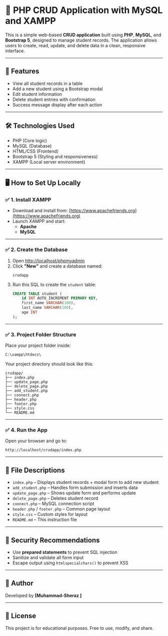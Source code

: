 # 📝 PHP CRUD Application with MySQL and XAMPP

This is a simple web-based **CRUD application** built using **PHP**, **MySQL**, and **Bootstrap 5**, designed to manage student records. The application allows users to create, read, update, and delete data in a clean, responsive interface.

---

## 📌 Features

- View all student records in a table  
- Add a new student using a Bootstrap modal  
- Edit student information  
- Delete student entries with confirmation  
- Success message display after each action  

---

## 🛠 Technologies Used

- PHP (Core logic)  
- MySQL (Database)  
- HTML/CSS (Frontend)  
- Bootstrap 5 (Styling and responsiveness)  
- XAMPP (Local server environment)  

---

## 🖥️ How to Set Up Locally

### ✅ 1. Install XAMPP

- Download and install from: [https://www.apachefriends.org](https://www.apachefriends.org)  
- Launch XAMPP and start:
  - **Apache**
  - **MySQL**

---

### ✅ 2. Create the Database

1. Open [http://localhost/phpmyadmin](http://localhost/phpmyadmin)  
2. Click **"New"** and create a database named:
   ```
   crudapp
   ```
3. Run this SQL to create the `student` table:
   ```sql
   CREATE TABLE student (
       id INT AUTO_INCREMENT PRIMARY KEY,
       first_name VARCHAR(100),
       last_name VARCHAR(100),
       age INT
   );
   ```

---

### ✅ 3. Project Folder Structure

Place your project folder inside:

```
C:\xampp\htdocs\
```

Your project directory should look like this:

```
crudapp/
├── index.php
├── update_page.php
├── delete_page.php
├── add_student.php
├── connect.php
├── header.php
├── footer.php
├── style.css
└── README.md
```

---

### ✅ 4. Run the App

Open your browser and go to:

```
http://localhost/crudapp/index.php
```

---

## 🧠 File Descriptions

- `index.php` – Displays student records + modal form to add new student  
- `add_student.php` – Handles form submission and inserts data  
- `update_page.php` – Shows update form and performs update  
- `delete_page.php` – Deletes student record  
- `connect.php` – MySQL connection script  
- `header.php` / `footer.php` – Common page layout  
- `style.css` – Custom styles for layout  
- `README.md` – This instruction file  

---

## 🔐 Security Recommendations

- Use **prepared statements** to prevent SQL injection  
- Sanitize and validate all form input  
- Escape output using `htmlspecialchars()` to prevent XSS  

---

## 🙌 Author

Developed by **[Muhammad-Sheraz ]**

---

## 📜 License

This project is for educational purposes. Free to use, modify, and share.
